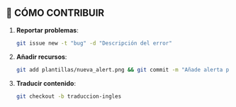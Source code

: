 ## 🚀 CÓMO CONTRIBUIR
1. **Reportar problemas**:
   ```bash
   git issue new -t "bug" -d "Descripción del error"
   ```
2. **Añadir recursos**:
   ```bash
   git add plantillas/nueva_alert.png && git commit -m "Añade alerta para zona norte"
   ```
3. **Traducir contenido**:
   ```bash
   git checkout -b traduccion-ingles
   ```

